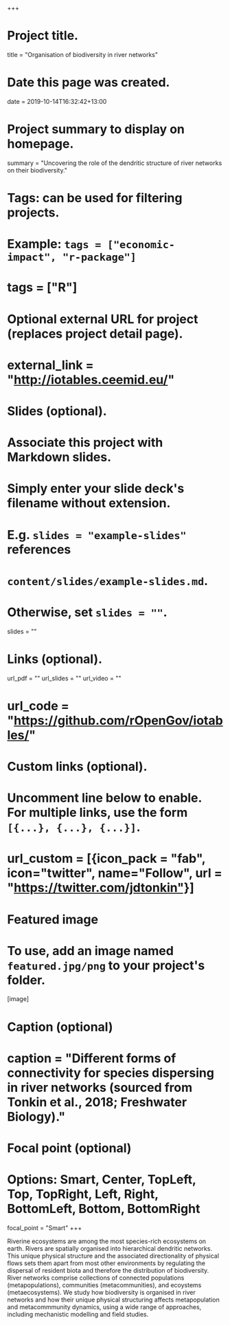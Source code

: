 +++
# Project title.
title = "Organisation of biodiversity in river networks"

# Date this page was created.
date = 2019-10-14T16:32:42+13:00

# Project summary to display on homepage.
summary = "Uncovering the role of the dendritic structure of river networks on their biodiversity."

# Tags: can be used for filtering projects.
# Example: `tags = ["economic-impact", "r-package"]`
# tags = ["R"]

# Optional external URL for project (replaces project detail page).
# external_link = "http://iotables.ceemid.eu/"

# Slides (optional).
#   Associate this project with Markdown slides.
#   Simply enter your slide deck's filename without extension.
#   E.g. `slides = "example-slides"` references 
#   `content/slides/example-slides.md`.
#   Otherwise, set `slides = ""`.
slides = ""

# Links (optional).
url_pdf = ""
url_slides = ""
url_video = ""
# url_code = "https://github.com/rOpenGov/iotables/"

# Custom links (optional).
#   Uncomment line below to enable. For multiple links, use the form `[{...}, {...}, {...}]`.
# url_custom = [{icon_pack = "fab", icon="twitter", name="Follow", url = "https://twitter.com/jdtonkin"}]

# Featured image
# To use, add an image named `featured.jpg/png` to your project's folder. 
[image]
  # Caption (optional)
  # caption = "Different forms of connectivity for species dispersing in river networks (sourced from Tonkin et al., 2018; Freshwater Biology)."
  
  # Focal point (optional)
  # Options: Smart, Center, TopLeft, Top, TopRight, Left, Right, BottomLeft, Bottom, BottomRight
  focal_point = "Smart"
+++


Riverine ecosystems are among the most species-rich ecosystems on earth. Rivers are spatially organised into hierarchical dendritic networks. This unique physical structure and the associated directionality of physical flows sets them apart from most other environments by regulating the dispersal of resident biota and therefore the distribution of biodiversity. River networks comprise collections of connected populations (metapopulations), communities (metacommunities), and ecoystems (metaecosystems). We study how biodiversity is organised in river networks and how their unique physical structuring affects metapopulation and metacommmunity dynamics, using a wide range of approaches, including mechanistic modelling and field studies.
